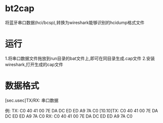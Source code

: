 bt2cap
======

将蓝牙串口数据(hci/bcsp),转换为wireshark能够识别的hcidump格式文件


运行
=======
1.将串口数据文件拖放到run目录的bat文件上,即可在同目录生成.cap文件
2.安装wireshark,打开生成的cap文件

数据格式
======
[sec.usec]TX/RX: 串口数据

例:
TX: C0 40 41 00 7E DA DC ED ED A9 7A C0
[10.10]TX: C0 40 41 00 7E DA DC ED ED A9 7A C0
RX: C0 40 41 00 7E DA DC ED ED A9 7A C0